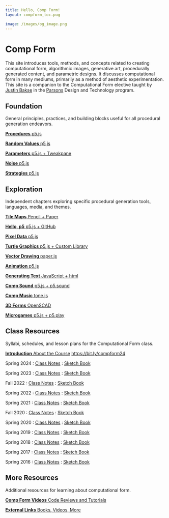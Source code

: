 ```yaml
---
title: Hello, Comp Form!
layout: compform_toc.pug

image: /images/og_image.png
---
```


<script src="https://cdn.jsdelivr.net/npm/p5@1.4.0/lib/p5.js"></script>
<script src="./mess.js"></script>
<script src="./toc_mess.js"></script>

# Comp Form

<div class="intro">

This site introduces tools, methods, and concepts related to creating computational form, algorithmic images, generative art, procedurally generated content, and parametric designs. It discusses computational form in many mediums, primarily as a method of aesthetic experimentation. This site is a companion to the Computational Form elective taught by [Justin Bakse](http://justinbakse.com) in the [Parsons](parsons.edu) Design and Technology program.

</div>

## Foundation

<div class="nav-wrap">

General principles, practices, and building blocks useful for all procedural generation endeavors.

<nav>

[**Procedures** p5.js](./procedures)

[**Random Values** p5.js](./random)

[**Parameters** p5.js + Tweakpane](./parameters)

[**Noise** p5.js](./noise)

[**Strategies** p5.js](./strategy)

</nav>

</div class="nav-wrap">

## Exploration

<div class="nav-wrap">

Independent chapters exploring specific procedural generation tools, languages, media, and themes.

<nav>

[**Tile Maps** Pencil + Paper](./tiles)

[**Hello, p5** p5.js + GitHub](./p5)

[**Pixel Data** p5.js](./pixels)

[**Turtle Graphics** p5.js + Custom Library](./turtles)

[**Vector Drawing** paper.js](./vectors)

[**Animation** p5.js](./animation)

[**Generating Text** JavaScript + html](./text)

[**Comp Sound** p5.js + p5.sound](./sound)

[**Comp Music** tone.js](./music)

[**3D Forms** OpenSCAD](./3D)

[**Microgames** p5.js + p5.play](./microgames)

</nav>

</div>

## Class Resources

<div class="nav-wrap">

Syllabi, schedules, and lesson plans for the Computational Form class.

<nav>

[**Introduction** About the Course](./introduction)
https://bit.ly/compform24

Spring 2024
: [Class Notes](https://www.notion.so/Comp-Form-S24-a82d9c7b3ae74d52a0a6f9bc80de367a)
: [Sketch Book](https://sketches2024spring.compform.net/)

Spring 2023
: [Class Notes](https://www.notion.so/Comp-Form-S23-84a4cb6158674b01afa8a2b6866f1fde)
: [Sketch Book](https://sketches2023spring.compform.net/)

Fall 2022
: [Class Notes](https://www.notion.so/Comp-Form-F22-2b90383895754d648d0ea6a1abb72036)
: [Sketch Book](http://sketches2022fall.compform.net/)

Spring 2022
: [Class Notes](https://www.notion.so/Comp-Form-S22-c7f4416eab7d4eb4a354aabbeea37e3e)
: [Sketch Book](http://sketches2022spring.compform.net/)

Spring 2021
: [Class Notes](https://www.notion.so/Comp-Form-Spring-2021-91302ea4d8df4af5af54d2b615cef5d4)
: [Sketch Book](http://sketches2021spring.compform.net/)

Fall 2020
: [Class Notes](./2020fall)
: [Sketch Book](http://sketches2020fall.compform.net)

Spring 2020
: [Class Notes](./2020)
: [Sketch Book](http://sketches2020.compform.net)

Spring 2019
: [Class Notes](./2019)
: [Sketch Book](http://sketches2019.compform.net)

Spring 2018
: [Class Notes](./2018)
: [Sketch Book](http://sketches2018.compform.net)

Spring 2017
: [Class Notes](http://2017.compform.net/)
: [Sketch Book](http://sketches.compform.net)

Spring 2016
: [Class Notes](http://psam3060-d-s16.github.io/class_notes/)
: [Sketch Book](http://compform.tumblr.com/)

</nav>
</div>

## More Resources

<div class="nav-wrap">

Additional resources for learning about computational form.

<nav>

[**Comp Form Videos** Code Reviews and Tutorials](https://www.youtube.com/channel/UCvUZXTGGAmIwb9sek1oP0RA)

[**External Links** Books, Videos, More](./resources)

</nav>
</div>
